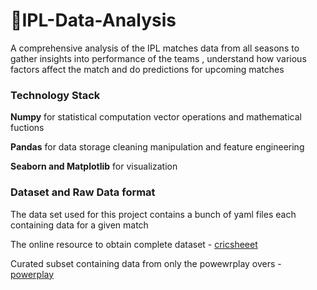# 🏏IPL-Data-Analysis
A comprehensive analysis of the IPL matches data from all seasons to gather insights into performance of the teams , understand how various factors affect the match  and do  predictions
for upcoming matches


### Technology Stack

**Numpy**  for statistical computation vector operations and mathematical fuctions

**Pandas** for data storage cleaning  manipulation and feature engineering

**Seaborn and Matplotlib**  for visualization 


### Dataset and Raw Data format

The data set used for this project contains a bunch of yaml files each containing data for a given match


The online resource to obtain complete dataset - [cricsheeet](https://cricsheet.org/downloads/ipl.zip)


Curated subset containing data from only the powewrplay overs - [powerplay](Data%20Sets/PowerPlay.xlsx)


